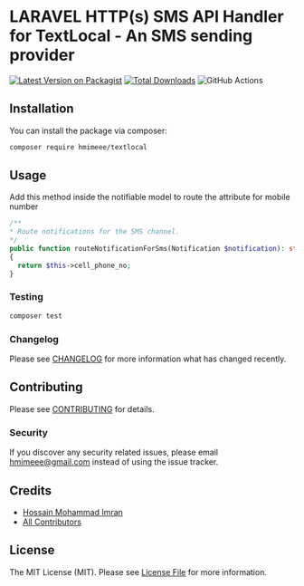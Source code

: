 # LARAVEL HTTP(s) SMS API Handler for TextLocal - An SMS sending provider

[![Latest Version on Packagist](https://img.shields.io/packagist/v/hmimeee/textlocal.svg?style=flat-square)](https://packagist.org/packages/hmimeee/textlocal)
[![Total Downloads](https://img.shields.io/packagist/dt/hmimeee/textlocal.svg?style=flat-square)](https://packagist.org/packages/hmimeee/textlocal)
![GitHub Actions](https://github.com/hmimeee/textlocal/actions/workflows/main.yml/badge.svg)

## Installation

You can install the package via composer:

```bash
composer require hmimeee/textlocal
```

## Usage

Add this method inside the notifiable model to route the attribute for mobile number
```php
/**
* Route notifications for the SMS channel.
*/
public function routeNotificationForSms(Notification $notification): string
{
  return $this->cell_phone_no;
}
```

### Testing

```bash
composer test
```

### Changelog

Please see [CHANGELOG](CHANGELOG.md) for more information what has changed recently.

## Contributing

Please see [CONTRIBUTING](CONTRIBUTING.md) for details.

### Security

If you discover any security related issues, please email hmimeee@gmail.com instead of using the issue tracker.

## Credits

-   [Hossain Mohammad Imran](https://github.com/hmimeee)
-   [All Contributors](../../contributors)

## License

The MIT License (MIT). Please see [License File](LICENSE.md) for more information.
